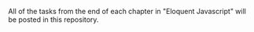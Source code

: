 All of the tasks from the end of each chapter in "Eloquent Javascript" will be posted in this repository.